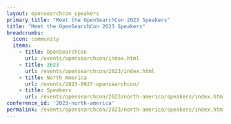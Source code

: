 ```yaml
---
layout: opensearchcon_speakers
primary_title: "Meet the OpenSearchCon 2023 Speakers"
title: "Meet the OpenSearchCon 2023 Speakers"
breadcrumbs:
  icon: community
  items:
    - title: OpenSearchCon 
      url: /events/opensearchcon/index.html
    - title: 2023
      url: /events/opensearchcon/2023/index.html
    - title: North America
      url: /events/2023-0927-opensearchcon/
    - title: Speakers
      url: /events/opensearchcon/2023/north-america/speakers/index.html
conference_id: '2023-north-america'
permalink: /events/opensearchcon/2023/north-america/speakers/index.html
---
```

